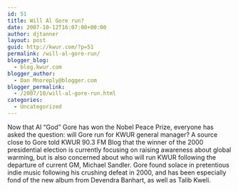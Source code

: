 ```yaml
---
id: 51
title: Will Al Gore run?
date: 2007-10-12T16:07:00+00:00
author: djtanner
layout: post
guid: http://kwur.com/?p=51
permalink: /will-al-gore-run/
blogger_blog:
  - blog.kwur.com
blogger_author:
  - Dan Mnoreply@blogger.com
blogger_permalink:
  - /2007/10/will-al-gore-run.html
categories:
  - Uncategorized
---
```

<div class="pf-content">
  <p>
    Now that Al &#8220;God&#8221; Gore has won the Nobel Peace Prize, everyone has asked the question: will Gore run for KWUR general manager? A source close to Gore told KWUR 90.3 FM Blog that the winner of the 2000 presidential election is currently focusing on raising awareness about global warming, but is also concerned about who will run KWUR following the departure of current GM, Michael Sandler. Gore found solace in pretentious indie music following his crushing defeat in 2000, and has been especially fond of the new album from Devendra Banhart, as well as Talib Kweli.
  </p>
</div>